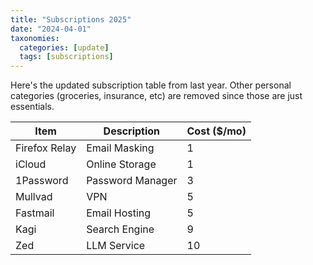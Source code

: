 ```yaml
---
title: "Subscriptions 2025"
date: "2024-04-01"
taxonomies:
  categories: [update]
  tags: [subscriptions]
---
```


Here's the updated subscription table from last year. Other personal categories (groceries, insurance, etc) are removed since those are just essentials.

| Item | Description | Cost ($/mo) |
|------|----------|-------------|
| Firefox Relay | Email Masking | 1 |
| iCloud | Online Storage | 1 |
| 1Password | Password Manager | 3 |
| Mullvad | VPN | 5 |
| Fastmail | Email Hosting | 5 |
| Kagi | Search Engine | 9 |
| Zed | LLM Service | 10 |
